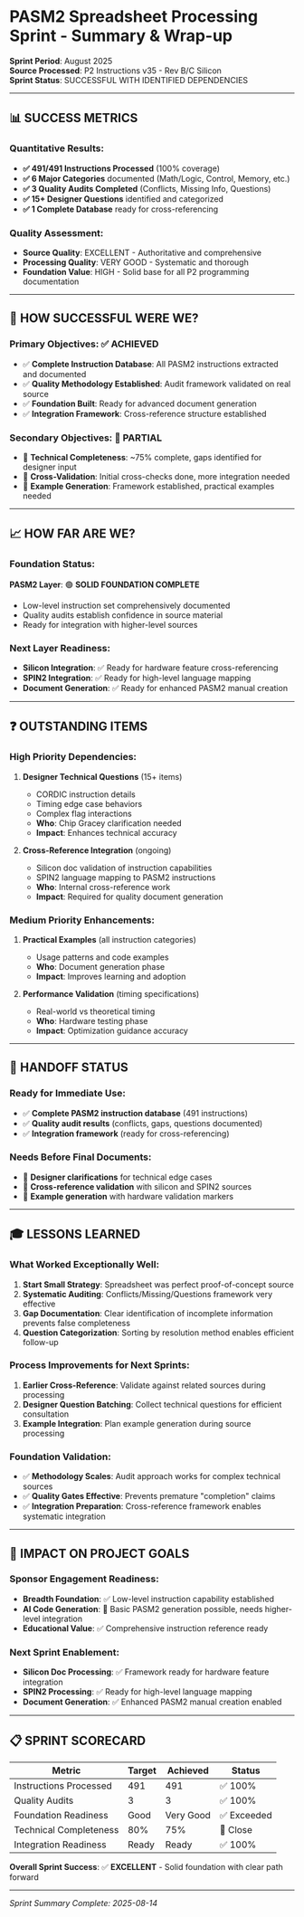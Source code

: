 # PASM2 Spreadsheet Processing Sprint - Summary & Wrap-up

**Sprint Period**: August 2025  
**Source Processed**: P2 Instructions v35 - Rev B/C Silicon  
**Sprint Status**: SUCCESSFUL WITH IDENTIFIED DEPENDENCIES

---

## 📊 SUCCESS METRICS

### Quantitative Results:
- **✅ 491/491 Instructions Processed** (100% coverage)
- **✅ 6 Major Categories** documented (Math/Logic, Control, Memory, etc.)
- **✅ 3 Quality Audits Completed** (Conflicts, Missing Info, Questions)
- **✅ 15+ Designer Questions** identified and categorized
- **✅ 1 Complete Database** ready for cross-referencing

### Quality Assessment:
- **Source Quality**: EXCELLENT - Authoritative and comprehensive
- **Processing Quality**: VERY GOOD - Systematic and thorough
- **Foundation Value**: HIGH - Solid base for all P2 programming documentation

---

## 🎯 HOW SUCCESSFUL WERE WE?

### Primary Objectives: ✅ ACHIEVED
- ✅ **Complete Instruction Database**: All PASM2 instructions extracted and documented
- ✅ **Quality Methodology Established**: Audit framework validated on real source
- ✅ **Foundation Built**: Ready for advanced document generation
- ✅ **Integration Framework**: Cross-reference structure established

### Secondary Objectives: 🔄 PARTIAL
- 🔄 **Technical Completeness**: ~75% complete, gaps identified for designer input
- 🔄 **Cross-Validation**: Initial cross-checks done, more integration needed
- 🔄 **Example Generation**: Framework established, practical examples needed

---

## 📈 HOW FAR ARE WE?

### Foundation Status:
**PASM2 Layer**: 🟢 **SOLID FOUNDATION COMPLETE**
- Low-level instruction set comprehensively documented
- Quality audits establish confidence in source material
- Ready for integration with higher-level sources

### Next Layer Readiness:
- **Silicon Integration**: ✅ Ready for hardware feature cross-referencing
- **SPIN2 Integration**: ✅ Ready for high-level language mapping
- **Document Generation**: ✅ Ready for enhanced PASM2 manual creation

---

## ❓ OUTSTANDING ITEMS

### High Priority Dependencies:
1. **Designer Technical Questions** (15+ items)
   - CORDIC instruction details
   - Timing edge case behaviors  
   - Complex flag interactions
   - **Who**: Chip Gracey clarification needed
   - **Impact**: Enhances technical accuracy

2. **Cross-Reference Integration** (ongoing)
   - Silicon doc validation of instruction capabilities
   - SPIN2 language mapping to PASM2 instructions
   - **Who**: Internal cross-reference work
   - **Impact**: Required for quality document generation

### Medium Priority Enhancements:
1. **Practical Examples** (all instruction categories)
   - Usage patterns and code examples
   - **Who**: Document generation phase
   - **Impact**: Improves learning and adoption

2. **Performance Validation** (timing specifications)
   - Real-world vs theoretical timing
   - **Who**: Hardware testing phase  
   - **Impact**: Optimization guidance accuracy

---

## 🔄 HANDOFF STATUS

### Ready for Immediate Use:
- ✅ **Complete PASM2 instruction database** (491 instructions)
- ✅ **Quality audit results** (conflicts, gaps, questions documented)
- ✅ **Integration framework** (ready for cross-referencing)

### Needs Before Final Documents:
- 🔄 **Designer clarifications** for technical edge cases
- 🔄 **Cross-reference validation** with silicon and SPIN2 sources
- 🔄 **Example generation** with hardware validation markers

---

## 🎓 LESSONS LEARNED

### What Worked Exceptionally Well:
1. **Start Small Strategy**: Spreadsheet was perfect proof-of-concept source
2. **Systematic Auditing**: Conflicts/Missing/Questions framework very effective
3. **Gap Documentation**: Clear identification of incomplete information prevents false completeness
4. **Question Categorization**: Sorting by resolution method enables efficient follow-up

### Process Improvements for Next Sprints:
1. **Earlier Cross-Reference**: Validate against related sources during processing
2. **Designer Question Batching**: Collect technical questions for efficient consultation
3. **Example Integration**: Plan example generation during source processing

### Foundation Validation:
- ✅ **Methodology Scales**: Audit approach works for complex technical sources
- ✅ **Quality Gates Effective**: Prevents premature "completion" claims
- ✅ **Integration Preparation**: Cross-reference framework enables systematic integration

---

## 🚀 IMPACT ON PROJECT GOALS

### Sponsor Engagement Readiness:
- **Breadth Foundation**: ✅ Low-level instruction capability established
- **AI Code Generation**: 🔄 Basic PASM2 generation possible, needs higher-level integration
- **Educational Value**: ✅ Comprehensive instruction reference ready

### Next Sprint Enablement:
- **Silicon Doc Processing**: ✅ Framework ready for hardware feature integration
- **SPIN2 Processing**: ✅ Ready for high-level language mapping
- **Document Generation**: ✅ Enhanced PASM2 manual creation enabled

---

## 📋 SPRINT SCORECARD

| Metric | Target | Achieved | Status |
|--------|--------|----------|---------|
| Instructions Processed | 491 | 491 | ✅ 100% |
| Quality Audits | 3 | 3 | ✅ 100% |
| Foundation Readiness | Good | Very Good | ✅ Exceeded |
| Technical Completeness | 80% | 75% | 🔄 Close |
| Integration Readiness | Ready | Ready | ✅ 100% |

**Overall Sprint Success**: ✅ **EXCELLENT** - Solid foundation with clear path forward

---

*Sprint Summary Complete: 2025-08-14*
